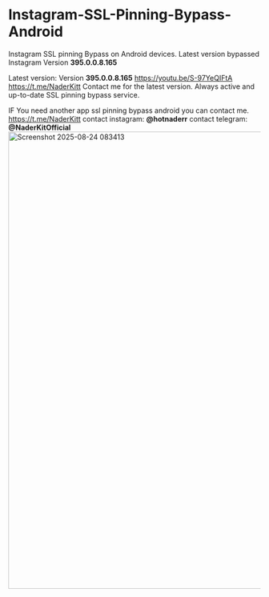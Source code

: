 # Instagram-SSL-Pinning-Bypass-Android
Instagram SSL pinning Bypass  on Android devices. Latest version bypassed Instagram Version **395.0.0.8.165** 

Latest version: Version **395.0.0.8.165** 
https://youtu.be/S-97YeQIFtA
https://t.me/NaderKitt
Contact me for the latest version. Always active and up-to-date SSL pinning bypass service.

IF You need another app ssl pinning bypass android you can contact me.
https://t.me/NaderKitt
contact instagram: **@hotnaderr** 
contact telegram: **@NaderKitOfficial**
<img width="1857" height="914" alt="Screenshot 2025-08-24 083413" src="https://github.com/user-attachments/assets/f50e7810-e93d-4fa0-ba76-6ff4d6d9a11f" />
